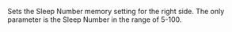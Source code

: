 Sets the Sleep Number memory setting for the right side. 
The only parameter is the Sleep Number in the range of 5-100.